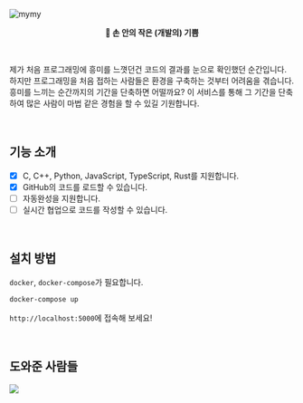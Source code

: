 ![mymy](https://user-images.githubusercontent.com/35596687/161430638-f0b0f125-f785-4e43-b467-56c8a06514dd.jpg)

<p align="center">
    <strong>🌱 손 안의 작은 (개발의) 기쁨</strong>
</p>

<br>

제가 처음 프로그래밍에 흥미를 느꼇던건 코드의 결과를 눈으로 확인했던 순간입니다.
하지만 프로그래밍을 처음 접하는 사람들은 환경을 구축하는 것부터 어려움을 겪습니다.
흥미를 느끼는 순간까지의 기간을 단축하면 어떨까요?
이 서비스를 통해 그 기간을 단축하여 많은 사람이 마법 같은 경험을 할 수 있길 기원합니다.

<br>

## 기능 소개

- [x] C, C++, Python, JavaScript, TypeScript, Rust를 지원합니다.
- [x] GitHub의 코드를 로드할 수 있습니다.
- [ ] 자동완성을 지원합니다.
- [ ] 실시간 협업으로 코드를 작성할 수 있습니다.

<br>

## 설치 방법

`docker`, `docker-compose`가 필요합니다.

```bash
docker-compose up
```

`http://localhost:5000`에 접속해 보세요!

<br>

## 도와준 사람들

<a href="https://github.com/baealex/MymyDev/graphs/contributors">
  <img src="https://contributors-img.web.app/image?repo=baealex/MymyDev" />
</a>
